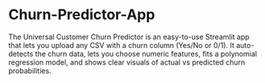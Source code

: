 # Churn-Predictor-App
The Universal Customer Churn Predictor is an easy-to-use Streamlit app that lets you upload any CSV with a churn column (Yes/No or 0/1). It auto-detects the churn data, lets you choose numeric features, fits a polynomial regression model, and shows clear visuals of actual vs predicted churn probabilities.
